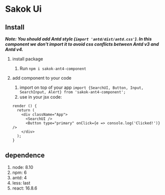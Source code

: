 # Sakok Ui

## Install

***Note: You should add Antd style (`import 'antd/dist/antd.css'`). In this component we don't import it to avoid css conflicts between Antd v3 and Antd v4.***

1. install package 
	1. Run `npm i sakok-ant4-component`

1. add component to your code
	1. import on top of your app `import {SearchUI, Button, Input, SearchInput, Alert} from 'sakok-ant4-component';`
	1. use in your jsx code:  

	```
	render () {
	  return (
	    <div className="App">
	      <SearchUI /> 
		  <Button type="primary" onClick={e => console.log('Clicked!')} />
	    </div>
      );
	}
	```


## dependence 
1. node: 8.10
2. npm: 6
3. antd: 4
5. less: last
6. react: 16.8.6




